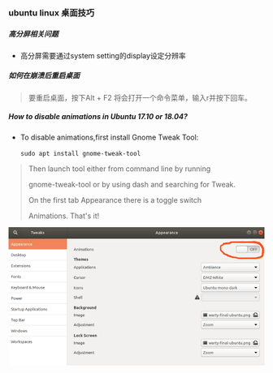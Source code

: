 ### ubuntu linux 桌面技巧

##### 高分屏相关问题
* 高分屏需要通过system setting的display设定分辨率

##### 如何在崩溃后重启桌面

> 要重启桌面，按下Alt + F2 将会打开一个命令菜单，输入r并按下回车。

##### How to disable animations in Ubuntu 17.10 or 18.04?

* To disable animations,first install Gnome Tweak Tool:

    `sudo apt install gnome-tweak-tool`

> Then launch tool either from command line by running
>
> gnome-tweak-tool or by using dash and searching for Tweak.
>
> On the first tab Appearance there is a toggle switch
>
> Animations. That's it!

![disable animations](imgs/disableanimation.png)